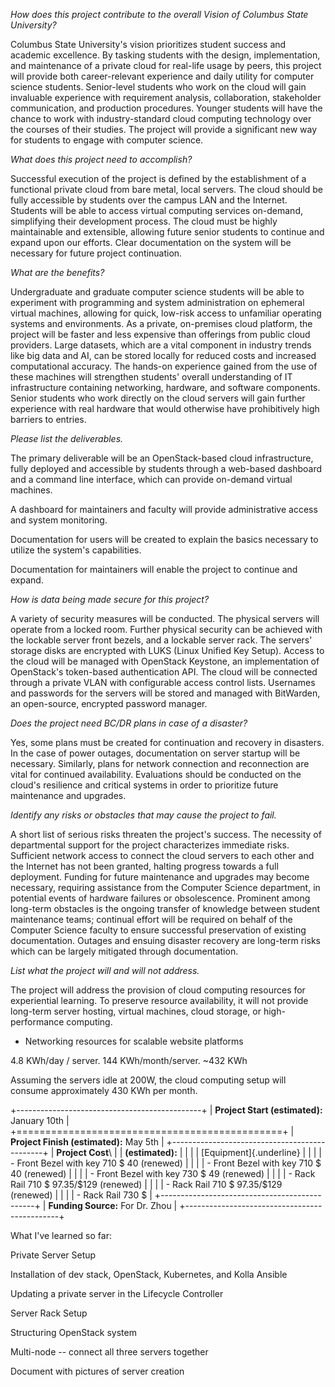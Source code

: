 *How does this project contribute to the overall Vision of Columbus
State University?*

Columbus State University's vision prioritizes student success and
academic excellence. By tasking students with the design,
implementation, and maintenance of a private cloud for real-life usage
by peers, this project will provide both career-relevant experience and
daily utility for computer science students. Senior-level students who
work on the cloud will gain invaluable experience with requirement
analysis, collaboration, stakeholder communication, and production
procedures. Younger students will have the chance to work with
industry-standard cloud computing technology over the courses of their
studies. The project will provide a significant new way for students to
engage with computer science.

*What does this project need to accomplish?*

Successful execution of the project is defined by the establishment of a
functional private cloud from bare metal, local servers. The cloud
should be fully accessible by students over the campus LAN and the
Internet. Students will be able to access virtual computing services
on-demand, simplifying their development process. The cloud must be
highly maintainable and extensible, allowing future senior students to
continue and expand upon our efforts. Clear documentation on the system
will be necessary for future project continuation.

*What are the benefits?*

Undergraduate and graduate computer science students will be able to
experiment with programming and system administration on ephemeral
virtual machines, allowing for quick, low-risk access to unfamiliar
operating systems and environments. As a private, on-premises cloud
platform, the project will be faster and less expensive than offerings
from public cloud providers. Large datasets, which are a vital component
in industry trends like big data and AI, can be stored locally for
reduced costs and increased computational accuracy. The hands-on
experience gained from the use of these machines will strengthen
students' overall understanding of IT infrastructure containing
networking, hardware, and software components. Senior students who work
directly on the cloud servers will gain further experience with real
hardware that would otherwise have prohibitively high barriers to
entries.

*Please list the deliverables.*

The primary deliverable will be an OpenStack-based cloud infrastructure,
fully deployed and accessible by students through a web-based dashboard
and a command line interface, which can provide on-demand virtual
machines.

A dashboard for maintainers and faculty will provide administrative
access and system monitoring.

Documentation for users will be created to explain the basics necessary
to utilize the system's capabilities.

Documentation for maintainers will enable the project to continue and
expand.

*How is data being made secure for this project?*

A variety of security measures will be conducted. The physical servers
will operate from a locked room. Further physical security can be
achieved with the lockable server front bezels, and a lockable server
rack. The servers' storage disks are encrypted with LUKS (Linux Unified
Key Setup). Access to the cloud will be managed with OpenStack Keystone,
an implementation of OpenStack's token-based authentication API. The
cloud will be connected through a private VLAN with configurable access
control lists. Usernames and passwords for the servers will be stored
and managed with BitWarden, an open-source, encrypted password manager.

*Does the project need BC/DR plans in case of a disaster?*

Yes, some plans must be created for continuation and recovery in
disasters. In the case of power outages, documentation on server startup
will be necessary. Similarly, plans for network connection and
reconnection are vital for continued availability. Evaluations should be
conducted on the cloud's resilience and critical systems in order to
prioritize future maintenance and upgrades.

*Identify any risks or obstacles that may cause the project to fail.*

A short list of serious risks threaten the project's success. The
necessity of departmental support for the project characterizes
immediate risks. Sufficient network access to connect the cloud servers
to each other and the Internet has not been granted, halting progress
towards a full deployment. Funding for future maintenance and upgrades
may become necessary, requiring assistance from the Computer Science
department, in potential events of hardware failures or obsolescence.
Prominent among long-term obstacles is the ongoing transfer of knowledge
between student maintenance teams; continual effort will be required on
behalf of the Computer Science faculty to ensure successful preservation
of existing documentation. Outages and ensuing disaster recovery are
long-term risks which can be largely mitigated through documentation.

*List what the project will and will not address.*

The project will address the provision of cloud computing resources for
experiential learning. To preserve resource availability, it will not
provide long-term server hosting, virtual machines, cloud storage, or
high-performance computing.

-   Networking resources for scalable website platforms

4.8 KWh/day / server. 144 KWh/month/server. \~432 KWh

Assuming the servers idle at 200W, the cloud computing setup will
consume approximately 430 KWh per month.

+----------------------------------------------+
| **Project Start (estimated):** January 10th  |
+==============================================+
| **Project Finish (estimated):** May 5th      |
+----------------------------------------------+
| **Project Cost**\                            |
| **(estimated):**                             |
|                                              |
| [Equipment]{.underline}                      |
|                                              |
| -   Front Bezel with key 710 \$ 40 (renewed) |
|                                              |
| -   Front Bezel with key 710 \$ 40 (renewed) |
|                                              |
| -   Front Bezel with key 730 \$ 49 (renewed) |
|                                              |
| -   Rack Rail 710 \$ 97.35/\$129 (renewed)   |
|                                              |
| -   Rack Rail 710 \$ 97.35/\$129 (renewed)   |
|                                              |
| -   Rack Rail 730 \$                         |
+----------------------------------------------+
| **Funding Source:** For Dr. Zhou             |
+----------------------------------------------+

What I've learned so far:

Private Server Setup

Installation of dev stack, OpenStack, Kubernetes, and Kolla Ansible

Updating a private server in the Lifecycle Controller

Server Rack Setup

Structuring OpenStack system

Multi-node -- connect all three servers together

Document with pictures of server creation
